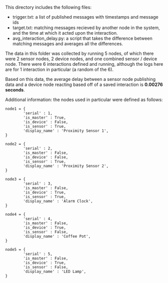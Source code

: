 This directory includes the following files:
- trigger.txt: a list of published messages with timestamps and message ids
- target.txt: matching messages recieved by another node in the system, and the
  time at which it acted upon the interaction.
- avg\_interaction\_delay.py: a script that takes the difference between
  matching messages and averages all the differences.

The data in this folder was collected by running 5 nodes, of which there were
2 sensor nodes, 2 device nodes, and one combined sensor / device node. There
were 6 interactions defined and running, although the logs here are for
1 interaction in particular (a random of the 6).

Based on this data, the average delay between a sensor node publishing data and
a device node reacting based off of a saved interaction is
__0.00276 seconds__.

Additional information: the nodes used in particular were defined as follows:
```
node1 = {
        'serial' : 1,
        'is_master' : True,
        'is_device' : False,
        'is_sensor' : True,
        'display_name' : 'Proximity Sensor 1',
}

node2 = {
        'serial' : 2,
        'is_master' : False,
        'is_device' : False,
        'is_sensor' : True,
        'display_name' : 'Proximity Sensor 2',
}

node3 = {
        'serial' : 3,
        'is_master' : False,
        'is_device' : True,
        'is_sensor' : True,
        'display_name' : 'Alarm Clock',
}

node4 = {
        'serial' : 4,
        'is_master' : False,
        'is_device' : True,
        'is_sensor' : False,
        'display_name' : 'Coffee Pot',
}

node5 = {
        'serial' : 5,
        'is_master' : False,
        'is_device' : True,
        'is_sensor' : False,
        'display_name' : 'LED Lamp',
}
```
